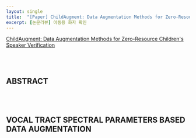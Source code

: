 ```yaml
---
layout: single
title:  "[Paper] ChildAugment: Data Augmentation Methods for Zero-Resource Children's Speaker Verification"
excerpt: [논문리뷰] 아동용 화자 확인
---
```


[ChildAugment: Data Augmentation Methods for Zero-Resource Children's Speaker Verification](https://arxiv.org/pdf/2402.15214.pdf)

<br>
<br>

## ABSTRACT


<br>
<br>

## VOCAL TRACT SPECTRAL PARAMETERS BASED DATA AUGMENTATION


